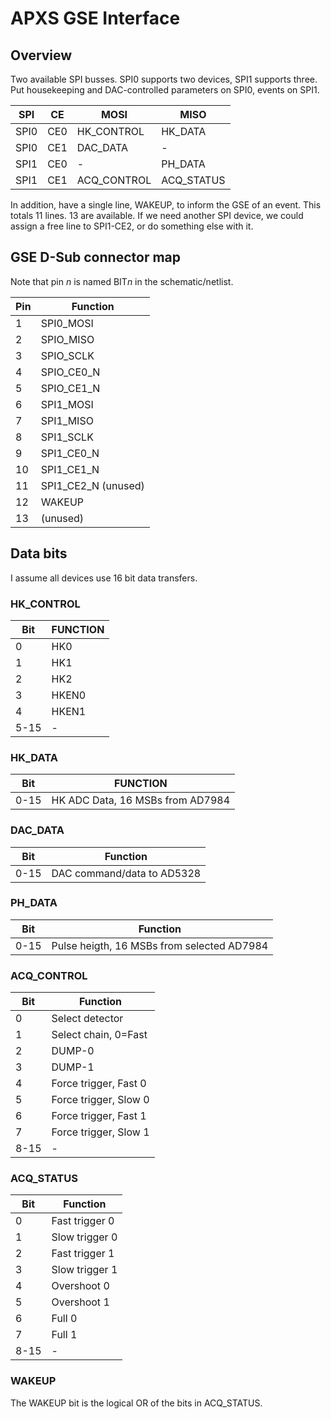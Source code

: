 # APXS GSE Interface

## Overview

Two available SPI busses. SPI0 supports two devices, SPI1 supports three. Put housekeeping and DAC-controlled parameters on SPI0, events on SPI1.

SPI | CE | MOSI | MISO
---- | ---- |---- | ----
SPI0 | CE0 | HK_CONTROL | HK_DATA
SPI0 | CE1 | DAC_DATA | -
SPI1 | CE0 | - | PH_DATA
SPI1 | CE1 | ACQ_CONTROL | ACQ_STATUS

In addition, have a single line, WAKEUP, to inform the GSE of an event. This totals 11 lines. 13 are available. If we need another SPI device, we could assign a free line to SPI1-CE2, or do something else with it.

## GSE D-Sub connector map
Note that pin *n* is named BIT*n* in the schematic/netlist.

Pin | Function
--- | ---
1 | SPI0_MOSI
2 | SPIO_MISO
3 | SPIO_SCLK
4 | SPIO\_CE0_N
5 | SPIO\_CE1_N
6 | SPI1_MOSI
7 | SPI1_MISO
8 | SPI1_SCLK
9 | SPI1\_CE0_N
10 | SPI1\_CE1_N
11 | SPI1\_CE2_N (unused)
12 | WAKEUP
13 | (unused)

## Data bits

I assume all devices use 16 bit data transfers.

### HK_CONTROL
Bit | FUNCTION
--- | ---
0 | HK0
1 | HK1
2 | HK2
3 | HKEN0
4 | HKEN1
5-15 | -

### HK_DATA

Bit | FUNCTION
--- | ---
0-15 | HK ADC Data, 16 MSBs from AD7984

### DAC_DATA
Bit | Function
--- | -----
0-15 | DAC command/data to AD5328

### PH_DATA
Bit | Function
--- | -----
0-15| Pulse heigth, 16 MSBs from selected AD7984

### ACQ_CONTROL
Bit | Function
--- | -----
0 | Select detector
1 | Select chain, 0=Fast
2 | DUMP-0
3 | DUMP-1
4 | Force trigger, Fast 0
5 | Force trigger, Slow 0
6 | Force trigger, Fast 1
7 | Force trigger, Slow 1
8-15 | -

### ACQ_STATUS
Bit | Function
--- | -----
0 | Fast trigger 0
1 | Slow trigger 0
2 | Fast trigger 1
3 | Slow trigger 1
4 | Overshoot 0
5 | Overshoot 1
6 | Full 0
7 | Full 1
8-15 | -

### WAKEUP
The WAKEUP bit is the logical OR of the bits in ACQ_STATUS.
